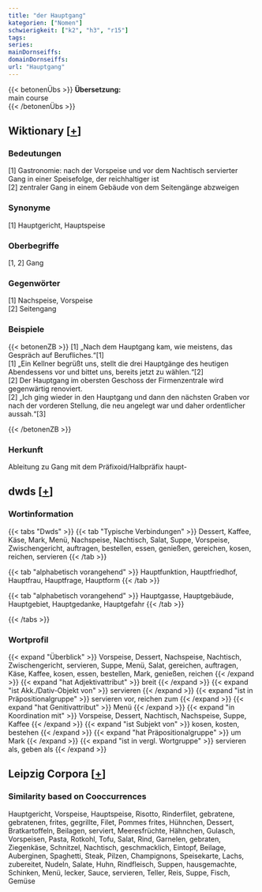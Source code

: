 ```yaml
---
title: "der Hauptgang"
kategorien: ["Nomen"]
schwierigkeit: ["k2", "h3", "r15"]
tags:
series:
mainDornseiffs:
domainDornseiffs:
url: "Hauptgang"
---
```


{{< betonenÜbs >}}
**Übersetzung:**  
main course  
{{< /betonenÜbs >}}

## Wiktionary [[+](https://de.wiktionary.org/wiki/Hauptgang)]

### Bedeutungen
[1] Gastronomie: nach der Vorspeise und vor dem Nachtisch servierter Gang in einer Speisefolge, der reichhaltiger ist  
[2] zentraler Gang in einem Gebäude von dem Seitengänge abzweigen  

### Synonyme
[1] Hauptgericht, Hauptspeise  

### Oberbegriffe
[1, 2] Gang  

### Gegenwörter
[1] Nachspeise, Vorspeise  
[2] Seitengang  

### Beispiele
{{< betonenZB >}}
[1] „Nach dem Hauptgang kam, wie meistens, das Gespräch auf Berufliches.“[1]  
[1] „Ein Kellner begrüßt uns, stellt die drei Hauptgänge des heutigen Abendessens vor und bittet uns, bereits jetzt zu wählen.“[2]  
[2] Der Hauptgang im obersten Geschoss der Firmenzentrale wird gegenwärtig renoviert.  
[2] „Ich ging wieder in den Hauptgang und dann den nächsten Graben vor nach der vorderen Stellung, die neu angelegt war und daher ordentlicher aussah.“[3]  

{{< /betonenZB >}}
### Herkunft
Ableitung zu Gang mit dem Präfixoid/Halbpräfix haupt-  



## dwds [[+](https://www.dwds.de/wb/Hauptgang)]

### Wortinformation
{{< tabs "Dwds" >}}
{{< tab "Typische Verbindungen" >}}
Dessert, Kaffee, Käse, Mark, Menü, Nachspeise, Nachtisch, Salat, Suppe, Vorspeise, Zwischengericht, auftragen, bestellen, essen, genießen, gereichen, kosen, reichen, servieren
{{< /tab >}}

{{< tab "alphabetisch vorangehend" >}}
Hauptfunktion, Hauptfriedhof, Hauptfrau, Hauptfrage, Hauptform
{{< /tab >}}

{{< tab "alphabetisch vorangehend" >}}
Hauptgasse, Hauptgebäude, Hauptgebiet, Hauptgedanke, Hauptgefahr
{{< /tab >}}

{{< /tabs >}}

### Wortprofil
{{< expand "Überblick" >}} Vorspeise, Dessert, Nachspeise, Nachtisch, Zwischengericht, servieren, Suppe, Menü, Salat, gereichen, auftragen, Käse, Kaffee, kosen, essen, bestellen, Mark, genießen, reichen {{< /expand >}}
{{< expand "hat Adjektivattribut" >}} breit {{< /expand >}}
{{< expand "ist Akk./Dativ-Objekt von" >}} servieren {{< /expand >}}
{{< expand "ist in Präpositionalgruppe" >}} servieren vor, reichen zum {{< /expand >}}
{{< expand "hat Genitivattribut" >}} Menü {{< /expand >}}
{{< expand "in Koordination mit" >}} Vorspeise, Dessert, Nachtisch, Nachspeise, Suppe, Kaffee {{< /expand >}}
{{< expand "ist Subjekt von" >}} kosen, kosten, bestehen {{< /expand >}}
{{< expand "hat Präpositionalgruppe" >}} um Mark {{< /expand >}}
{{< expand "ist in vergl. Wortgruppe" >}} servieren als, geben als {{< /expand >}}

## Leipzig Corpora [[+](https://corpora.uni-leipzig.de/en/res?word=Hauptgang&corpusId=deu_newscrawl-public_2018)]


### Similarity based on Cooccurrences
Hauptgericht, Vorspeise, Hauptspeise, Risotto, Rinderfilet, gebratene, gebratenen, frites, gegrillte, Filet, Pommes frites, Hühnchen, Dessert, Bratkartoffeln, Beilagen, serviert, Meeresfrüchte, Hähnchen, Gulasch, Vorspeisen, Pasta, Rotkohl, Tofu, Salat, Rind, Garnelen, gebraten, Ziegenkäse, Schnitzel, Nachtisch, geschmacklich, Eintopf, Beilage, Auberginen, Spaghetti, Steak, Pilzen, Champignons, Speisekarte, Lachs, zubereitet, Nudeln, Salate, Huhn, Rindfleisch, Suppen, hausgemachte, Schinken, Menü, lecker, Sauce, servieren, Teller, Reis, Suppe, Fisch, Gemüse

